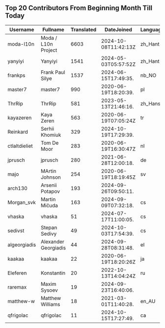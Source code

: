 ## Top 20 Contributors From Beginning Month Till Today ##
|Username|Fullname|Translated|DateJoined|Language|
|--------|--------|----------|----------|-------|
|moda-l10n|Moda / L10n Project|6603|2024-10-08T11:42:13Z|zh_Hant|
|yanyiyi|Yanyiyi|1541|2024-05-03T05:57:52Z|zh_Hant|
|frankps|Frank Paul Silye|1537|2024-06-15T17:49:35.|nb_NO|
|master7|master7|990|2020-06-19T18:20:39.|pl|
|ThrRip|ThrRip|581|2023-05-13T21:46:16.|zh_Hans|
|kayazeren|Kaya Zeren|563|2020-06-19T07:05:24Z|tr|
|Reinkard|Serhii Khomiuk|329|2024-10-19T17:29:39.||
|ctlaltdieliet|Tom De Moor|283|2020-06-19T16:30:47Z|nl|
|jprusch|jprusch|280|2021-06-28T12:00:18.|de|
|majo|MArtin Johnson|254|2020-06-19T18:19:45Z|sv|
|arch130|Arsenii Potapov|193|2024-09-26T09:50:11.||
|Morgan_svk|Martin Mičuda|163|2024-09-09T07:32:18.|cs|
|vhaska|vhaska|51|2024-07-17T11:00:05.|cs|
|sedivst|Stepan Sedivy|49|2024-10-03T17:54:39.|cs|
|algeorgiadis|Alexander Georgiadis|44|2024-09-28T08:31:48.|el|
|kaakaa|kaakaa|22|2020-06-19T18:20:26Z|ja|
|Eleferen|Konstantin|20|2022-10-13T14:04:24Z|ru|
|raremax|Maxim Sysoev|19|2024-09-23T16:40:06.||
|matthew-w|Matthew Williams|18|2021-03-01T11:40:28.|en_AU|
|qfrigolac|qfrigolac|11|2024-10-15T17:27:49.|ca|
